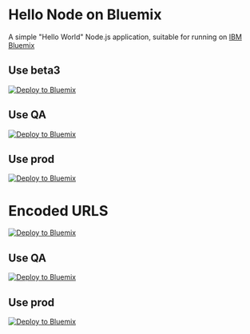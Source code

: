 Hello Node on Bluemix
==================

A simple "Hello World" Node.js application, suitable for running on [IBM Bluemix](https://bluemix.net)

Use beta3
---------

[![Deploy to Bluemix](http://beta3.hub.jazz.net/deploy/button.png)](https://beta3.hub.jazz.net/deploy?repository=https://github.com/jarthorn/bluemix-sample-node-app)

Use QA
---------

[![Deploy to Bluemix](http://qa.hub.jazz.net/deploy/button.png)](https://qa.hub.jazz.net/deploy?repository=https://github.com/jarthorn/bluemix-sample-node-app)

Use prod
-------------------

[![Deploy to Bluemix](http://hub.jazz.net/deploy/button.png)](https://bluemix.net/deploy?repository=https://github.com/jarthorn/bluemix-sample-node-app)



Encoded URLS
============

[![Deploy to Bluemix](http://beta3.hub.jazz.net/deploy/button.png)](https://beta3.hub.jazz.net/deploy?repository=https%3A%2F%2Fgithub.com%2Fjarthorn%2Fbluemix-sample-node-app.git)

Use QA
---------

[![Deploy to Bluemix](http://qa.hub.jazz.net/deploy/button.png)](https://qa.hub.jazz.net/deploy?repository=https%3A%2F%2Fgithub.com%2Fjarthorn%2Fbluemix-sample-node-app.git)

Use prod
-------------------

[![Deploy to Bluemix](http://hub.jazz.net/deploy/button.png)](https://bluemix.net/deploy?repository=https%3A%2F%2Fgithub.com%2Fjarthorn%2Fbluemix-sample-node-app.git)
